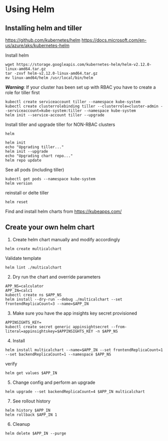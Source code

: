 # Using Helm

## Installing helm and tiller
https://github.com/kubernetes/helm
https://docs.microsoft.com/en-us/azure/aks/kubernetes-helm

Install helm
```
wget https://storage.googleapis.com/kubernetes-helm/helm-v2.12.0-linux-amd64.tar.gz
tar -zxvf helm-v2.12.0-linux-amd64.tar.gz
mv linux-amd64/helm /usr/local/bin/helm
```

***Warning***: If your cluster has been set up with RBAC you have to create a role for tiller first
```
kubectl create serviceaccount tiller --namespace kube-system
kubectl create clusterrolebinding tiller --clusterrole=cluster-admin --serviceaccount=kube-system:tiller --namespace kube-system
helm init --service-account tiller --upgrade
```

Install tiller and upgrade tiller for NON-RBAC clusters
```
helm

helm init
echo "Upgrading tiller..."
helm init --upgrade
echo "Upgrading chart repo..."
helm repo update
```

See all pods (including tiller)
```
kubectl get pods --namespace kube-system
helm version
```

reinstall or delte tiller
```
helm reset
```

Find and install helm charts from https://kubeapps.com/

## Create your own helm chart

1. Create helm chart manually and modify accordingly

```
helm create multicalchart
```

Validate template
```
helm lint ./multicalchart
```

2. Dry run the chart and override parameters
```
APP_NS=calculator
APP_IN=calc1
kubectl create ns $APP_NS
helm install --dry-run --debug ./multicalchart --set frontendReplicaCount=3 --name=$APP_IN
```

3. Make sure you have the app insights key secret provisioned
```
APPINSIGHTS_KEY=
kubectl create secret generic appinsightsecret --from-literal=appinsightskey=$APPINSIGHTS_KEY -n $APP_NS
```

4. Install
```
helm install multicalchart --name=$APP_IN --set frontendReplicaCount=1 --set backendReplicaCount=1 --namespace $APP_NS
```

verify
```
helm get values $APP_IN
```

5. Change config and perform an upgrade
```
helm upgrade --set backendReplicaCount=4 $APP_IN multicalchart
```

7. See rollout history
```
helm history $APP_IN
helm rollback $APP_IN 1
```

6. Cleanup
```
helm delete $APP_IN --purge
```
